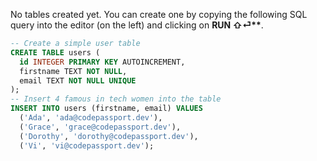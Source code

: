 No tables created yet. You can create one by copying the following SQL query into the editor (on the left) and clicking on **RUN ⇧⏎\*\***.

```sql
-- Create a simple user table
CREATE TABLE users (
  id INTEGER PRIMARY KEY AUTOINCREMENT,
  firstname TEXT NOT NULL,
  email TEXT NOT NULL UNIQUE
);
-- Insert 4 famous in tech women into the table
INSERT INTO users (firstname, email) VALUES
  ('Ada', 'ada@codepassport.dev'),
  ('Grace', 'grace@codepassport.dev'),
  ('Dorothy', 'dorothy@codepassport.dev'),
  ('Vi', 'vi@codepassport.dev');
```
